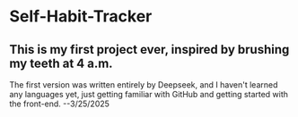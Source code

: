 # Self-Habit-Tracker
This is my first project ever, inspired by brushing my teeth at 4 a.m.
----------------------------------------------------------------------
The first version was written entirely by Deepseek, and I haven't learned any languages yet, just getting familiar with GitHub and getting started with the front-end. --3/25/2025
